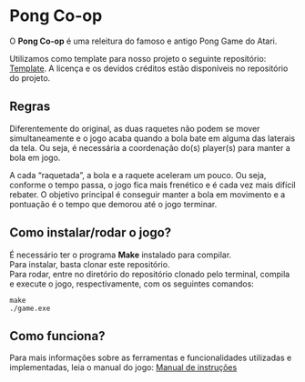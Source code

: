 # Pong Co-op
O **Pong Co-op** é uma releitura do famoso e antigo Pong Game do Atari.

Utilizamos como template para nosso projeto o seguinte repositório: [Template](https://github.com/educ8s/Raylib-CPP-Starter-Template-for-VSCODE). A licença e os devidos créditos estão disponíveis no repositório do projeto.

## Regras
Diferentemente do original, as duas raquetes não podem se mover simultaneamente e o jogo acaba quando a bola bate em alguma das laterais da tela. Ou seja, é necessária a coordenação do(s) player(s) para manter a bola em jogo.

A cada “raquetada”, a bola e a raquete aceleram um pouco. Ou seja, conforme o tempo passa, o jogo fica mais frenético e é cada vez mais difícil rebater.
O objetivo principal é conseguir manter a bola em movimento e a pontuação é o tempo que demorou até o jogo terminar.

## Como instalar/rodar o jogo?
É necessário ter o programa **Make** instalado para compilar.<br>
Para instalar, basta clonar este repositório.<br>
Para rodar, entre no diretório do repositório clonado pelo terminal, compila e execute o jogo, respectivamente, com os seguintes comandos:

```
make 
./game.exe
```

## Como funciona?
Para mais informações sobre as ferramentas e funcionalidades utilizadas e implementadas, leia o manual do jogo: [Manual de instruções](PongCoOpManual.pdf)
